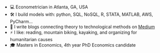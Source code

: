 * 💻 Econometrician in Atlanta, GA, USA
* 🛠 I build models with: python, SQL, NoSQL, R, STATA, MATLAB, AWS, PyCharm...
* 📄 I write blogs connecting theory to technological methods on [Medium](https://medium.com/@youngblackeconomist)
* ⚡ I like: reading, mountain biking, kayaking, and organizing for humanitarian causes
* 🎓 Masters in Economics, 4th year PhD Economics candidate
